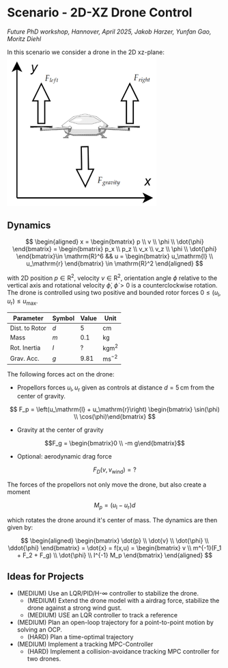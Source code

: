 # Scenario - 2D-XZ Drone Control
*Future PhD workshop, Hannover, April 2025, Jakob Harzer, Yunfan Gao, Moritz Diehl*

In this scenario we consider a drone in the 2D xz-plane:
<img src="_misc/2DroneImage.png" width="350"/>

## Dynamics

$$
\begin{aligned}
x = \begin{bmatrix}
p \\ 
v \\ 
\phi \\ 
\dot{\phi}
\end{bmatrix} = \begin{bmatrix}
p_x \\ 
p_z \\ 
v_x \\ 
v_z \\ 
\phi \\ 
\dot{\phi}
\end{bmatrix}\in \mathrm{R}^6 && u = \begin{bmatrix}
u_\mathrm{l} \\
u_\mathrm{r}
\end{bmatrix} \in \mathrm{R}^2
\end{aligned}
$$

with 2D position $p \in \mathrm{R}^2$, velocity $v \in \mathrm{R}^2$, orientation angle $\phi$ relative to the vertical axis and rotational velocity $\dot{\phi}$, $\dot{\phi} >0$ is a counterclockwise rotation. The drone is controlled using two positive and bounded rotor forces $0 \leq (u_\mathrm{l},u_\mathrm{r}) \leq u_\mathrm{max}$.

| Parameter      | Symbol | Value | Unit                      |
| -------------- | ------ | ----- | ------------------------- |
| Dist. to Rotor | $d$    | 5     | $\mathrm{cm}$             |
| Mass           | $m$    | 0.1   | $\mathrm{kg}$             |
| Rot. Inertia   | $I$    | ?     | $\mathrm{kg}\mathrm{m}^2$ |
| Grav. Acc.     | $g$    | 9.81  | $\mathrm{ms^{-2}}$        |

The following forces act on the drone:
- Propellors forces $u_\mathrm{l}, u_\mathrm{r}$ given as controls at distance $d = 5\,\mathrm{cm}$ from the center of gravity.

$$
F_p = \left(u_\mathrm{l} + u_\mathrm{r}\right) \begin{bmatrix}  \sin(\phi) \\
\cos(\phi)\end{bmatrix}
$$

- Gravity at the center of gravity

$$F_g = \begin{bmatrix}0 \\
-m g\end{bmatrix}$$
- Optional: aerodynamic drag force 

$$F_D(v, v_\mathrm{wind}) = ?$$

The forces of the propellors not only move the drone, but also create a moment 

$$
M_p = \left(u_\mathrm{l} - u_\mathrm{r}\right) d
$$

which rotates the drone around it's center of mass. The dynamics are then given by:

$$
\begin{aligned}
\begin{bmatrix}
\dot{p} \\ 
\dot{v} \\
\dot{\phi} \\
\ddot{\phi}
\end{bmatrix} = \dot{x} = f(x,u) =  \begin{bmatrix}
v \\
m^{-1}(F_1 + F_2 + F_g) \\
\dot{\phi} \\
I^{-1} M_p
\end{bmatrix}
\end{aligned}
$$

## Ideas for Projects
- (MEDIUM) Use an LQR/PID/H-$\infty$ controller to stabilize the drone.
	- (MEDIUM) Extend the drone model with a airdrag force, stabilize the drone against a strong wind gust.
	- (MEDIUM) USE an LQR controller to track a reference
- (MEDIUM) Plan an open-loop trajectory for a point-to-point motion by solving an OCP.
	- (HARD) Plan a time-optimal trajectory
- (MEDIUM) Implement a tracking MPC-Controller
	 - (HARD) Implement a collision-avoidance tracking MPC controller for two drones.
